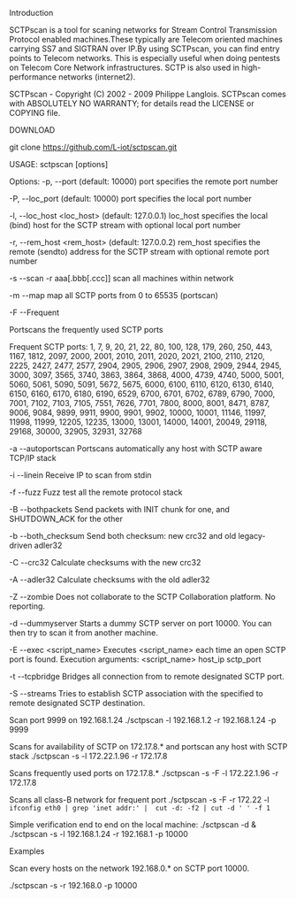 Introduction

SCTPscan is a tool for scaning networks for Stream Control Transmission Protocol enabled machines.These typically are Telecom oriented machines carrying SS7 and SIGTRAN over IP.By using SCTPscan, you can find entry points to Telecom networks. This is especially useful when doing pentests on Telecom Core Network infrastructures. SCTP is also used in high-performance networks (internet2).



SCTPscan - Copyright (C) 2002 - 2009 Philippe Langlois.
SCTPscan comes with ABSOLUTELY NO WARRANTY; for details read the LICENSE or COPYING file.


DOWNLOAD

git clone https://github.com/L-iot/sctpscan.git

USAGE:  sctpscan [options]

Options:
 -p, --port <port>           (default: 10000)
 port specifies the remote port number
 
 -P, --loc_port <port>           (default: 10000)
 port specifies the local port number
 
 -l, --loc_host <loc_host>   (default: 127.0.0.1)
 loc_host specifies the local (bind) host for the SCTP
 stream with optional local port number
 
 -r, --rem_host <rem_host>   (default: 127.0.0.2)
 rem_host specifies the remote (sendto) address for the SCTP
 stream with optional remote port number
 
 -s  --scan -r aaa[.bbb[.ccc]]
 scan all machines within network
 
 -m  --map
 map all SCTP ports from 0 to 65535 (portscan)
 
 -F  --Frequent
 
 Portscans the frequently used SCTP ports
 
Frequent SCTP ports: 1, 7, 9, 20, 21, 22, 80, 100, 128, 179, 260, 250, 443, 1167, 1812, 2097, 2000, 2001, 2010, 2011, 2020, 2021, 2100, 2110, 2120, 2225, 2427, 2477, 2577, 2904, 2905, 2906, 2907, 2908, 2909, 2944, 2945, 3000, 3097, 3565, 3740, 3863, 3864, 3868, 4000, 4739, 4740, 5000, 5001, 5060, 5061, 5090, 5091, 5672, 5675, 6000, 6100, 6110, 6120, 6130, 6140, 6150, 6160, 6170, 6180, 6190, 6529, 6700, 6701, 6702, 6789, 6790, 7000, 7001, 7102, 7103, 7105, 7551, 7626, 7701, 7800, 8000, 8001, 8471, 8787, 9006, 9084, 9899, 9911, 9900, 9901, 9902, 10000, 10001, 11146, 11997, 11998, 11999, 12205, 12235, 13000, 13001, 14000, 14001, 20049, 29118, 29168, 30000, 32905, 32931, 32768

 -a  --autoportscan
 Portscans automatically any host with SCTP aware TCP/IP stack
 
 -i  --linein
 Receive IP to scan from stdin
 
 -f  --fuzz
 Fuzz test all the remote protocol stack
 
 -B  --bothpackets
 Send packets with INIT chunk for one, and SHUTDOWN_ACK for the other
 
 -b  --both_checksum
 Send both checksum: new crc32 and old legacy-driven adler32
 
 -C  --crc32
 Calculate checksums with the new crc32
 
 -A  --adler32
 Calculate checksums with the old adler32
 
 -Z  --zombie
 Does not collaborate to the SCTP Collaboration platform. No reporting.
 
 -d  --dummyserver
 Starts a dummy SCTP server on port 10000. You can then try to scan it from another machine.
 
 -E  --exec <script_name>
 Executes <script_name> each time an open SCTP port is found.
 Execution arguments: <script_name> host_ip sctp_port
 
 -t  --tcpbridge <listen TCP port>
 Bridges all connection from <listen TCP port> to remote designated SCTP port.
 
 -S  --streams <number of streams>
 Tries to establish SCTP association with the specified <number of streams> to remote designated SCTP destination.

Scan port 9999 on 192.168.1.24
./sctpscan -l 192.168.1.2 -r 192.168.1.24 -p 9999

Scans for availability of SCTP on 172.17.8.* and portscan any host with SCTP stack
./sctpscan -s -l 172.22.1.96 -r 172.17.8

Scans frequently used ports on 172.17.8.*
./sctpscan -s -F -l 172.22.1.96 -r 172.17.8

Scans all class-B network for frequent port
./sctpscan -s -F -r 172.22 -l `ifconfig eth0 | grep 'inet addr:' |  cut -d: -f2 | cut -d ' ' -f 1 `

Simple verification end to end on the local machine:
./sctpscan -d &
./sctpscan -s -l 192.168.1.24 -r 192.168.1 -p 10000

Examples

Scan every hosts on the network 192.168.0.* on SCTP port 10000.

./sctpscan -s -r 192.168.0 -p 10000

